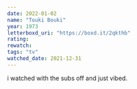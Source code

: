 ```yaml
---
date: 2022-01-02
name: "Touki Bouki"
year: 1973
letterboxd_uri: "https://boxd.it/2qkthb"
rating: 
rewatch: 
tags: "tv"
watched_date: 2021-12-31
---
```


i watched with the subs off and just vibed.

